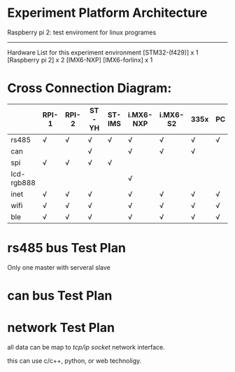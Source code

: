 Experiment Platform Architecture
===

Raspberry pi 2: test enviroment for linux programes


---
Hardware List for this experiment environment
[STM32-(f429)] x 1
[Raspberry pi 2] x 2
[IMX6-NXP]
[IMX6-forlinx] x 1


# Cross Connection Diagram:
||RPI-1|RPI-2|ST-YH|**ST-IMS**|i.MX6-NXP|i.MX6-S2|335x|PC|
|-|-|-|-|-|-|-|-|-|
|rs485|√|√|√|√|√|√|√|√|
|can|||√||√|√|√||
|spi|√|√|√|√|||||
|lcd-rgb888|||||√||||
|inet|√|√|√||√|√|√|√|√|
|wifi|√|√|√||√|√|√|√|√|
|ble|√|√|√||√|√|√|√|√|

# rs485 bus Test Plan
Only one master with serveral slave 

# can bus Test Plan

# network Test Plan
  all data can be map to *tcp/ip socket* network interface.
  
  this can use c/c++, python, or web technoligy.
